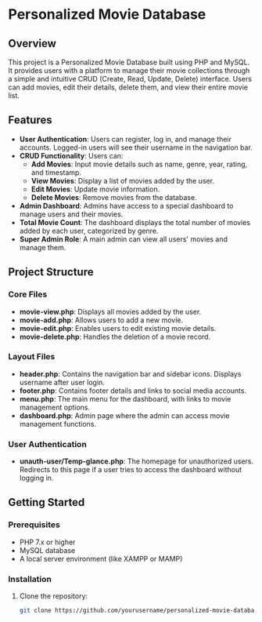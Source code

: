 # Personalized Movie Database

## Overview

This project is a Personalized Movie Database built using PHP and MySQL. It provides users with a platform to manage their movie collections through a simple and intuitive CRUD (Create, Read, Update, Delete) interface. Users can add movies, edit their details, delete them, and view their entire movie list.

## Features

- **User Authentication**: Users can register, log in, and manage their accounts. Logged-in users will see their username in the navigation bar.
- **CRUD Functionality**: Users can:
  - **Add Movies**: Input movie details such as name, genre, year, rating, and timestamp.
  - **View Movies**: Display a list of movies added by the user.
  - **Edit Movies**: Update movie information.
  - **Delete Movies**: Remove movies from the database.
- **Admin Dashboard**: Admins have access to a special dashboard to manage users and their movies.
- **Total Movie Count**: The dashboard displays the total number of movies added by each user, categorized by genre.
- **Super Admin Role**: A main admin can view all users' movies and manage them.

## Project Structure

### Core Files

- **movie-view.php**: Displays all movies added by the user.
- **movie-add.php**: Allows users to add a new movie.
- **movie-edit.php**: Enables users to edit existing movie details.
- **movie-delete.php**: Handles the deletion of a movie record.

### Layout Files

- **header.php**: Contains the navigation bar and sidebar icons. Displays username after user login.
- **footer.php**: Contains footer details and links to social media accounts.
- **menu.php**: The main menu for the dashboard, with links to movie management options.
- **dashboard.php**: Admin page where the admin can access movie management functions.

### User Authentication

- **unauth-user/Temp-glance.php**: The homepage for unauthorized users. Redirects to this page if a user tries to access the dashboard without logging in.

## Getting Started

### Prerequisites

- PHP 7.x or higher
- MySQL database
- A local server environment (like XAMPP or MAMP)

### Installation

1. Clone the repository:
   ```bash
   git clone https://github.com/yourusername/personalized-movie-database.git



